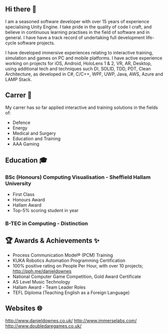 ## Hi there 👋

I am a seasoned software developer with over 15 years of experience specialising Unity Engine. I take pride in the quality of code I craft, and believe in continuous learning practises in the field of software and in general. I have have a track record of undertaking full development life-cycle software projects.

I have developed immersive experiences relating to interactive training, simulation and games on PC and mobile platforms. I have active experience working on projects for iOS, Android, HoloLens 1 & 2, VR, AR, Desktop, using additional tech and techniques such DI, SOLID, TDD, PDT, Clean Architecture, as developed in C#, C/C++, WPF, UWP, Java, AWS, Azure and LAMP Stack.

## Carrer 💼

My carrer has so far applied interactive and training solutions in the fields of:

 - Defence
 - Energy
 - Medical and Surgery
 - Education and Training
 - AAA Gaming

## Education 🎓

### BSc (Honours) Computing Visualisation - Sheffield Hallam University

 - First Class
 - Honours Award
 - Hallam Award
 - Top-5% scoring student in year
 
### B-TEC in Computing - Distinction

## 🏆 Awards & Achievements ✨

 - Process Communication Model® (PCM) Training
 - KUKA Robotics Automation Programming Certification
 - 100% positive rating on People Per Hour, with over 10 projects; http://pph.me/danieldownes
 - National Computer Game Competition, Gold Award Certificate		
 - AS Level Music Technology
 - Hallam Award - Team Leader Roles
 - TEFL Diploma (Teaching English as a Foreign Language)

## Websites 🌐

http://www.danieldownes.co.uk/
http://www.immerselabs.com/
http://www.doubledaregames.co.uk/

<!--
**danieldownes/danieldownes** is a ✨ _special_ ✨ repository because its `README.md` (this file) appears on your GitHub profile.

Here are some ideas to get you started:

- 🔭 I’m currently working on ...
- 🌱 I’m currently learning ...
- 👯 I’m looking to collaborate on ...
- 🤔 I’m looking for help with ...
- 💬 Ask me about ...
- 📫 How to reach me: ...
- 😄 Pronouns: ...
- ⚡ Fun fact: ...
-->
